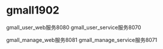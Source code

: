 # gmall1902

gmall_user_web服务8080
gmall_user_service服务8070

gmall_manage_web服务8081
gmall_manage_service服务8071
